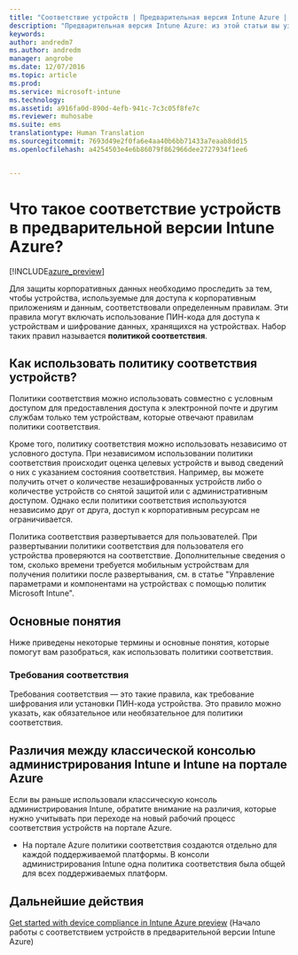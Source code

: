 ```yaml
---
title: "Соответствие устройств | Предварительная версия Intune Azure | Документация Майкрософт"
description: "Предварительная версия Intune Azure: из этой статьи вы узнаете о соответствии устройств в Microsoft Intune"
keywords: 
author: andredm7
ms.author: andredm
manager: angrobe
ms.date: 12/07/2016
ms.topic: article
ms.prod: 
ms.service: microsoft-intune
ms.technology: 
ms.assetid: a916fa0d-890d-4efb-941c-7c3c05f8fe7c
ms.reviewer: muhosabe
ms.suite: ems
translationtype: Human Translation
ms.sourcegitcommit: 7693d49e2f0fa6e4aa40b6bb71433a7eaab8dd15
ms.openlocfilehash: a4254503e4e6b86079f862966dee2727934f1ee6


---
```


# <a name="what-is-device-compliance-in-intune-azure-preview"></a>Что такое соответствие устройств в предварительной версии Intune Azure?


[!INCLUDE[azure_preview](../includes/azure_preview.md)]

Для защиты корпоративных данных необходимо проследить за тем, чтобы устройства, используемые для доступа к корпоративным приложениям и данным, соответствовали определенным правилам. Эти правила могут включать использование ПИН-кода для доступа к устройствам и шифрование данных, хранящихся на устройствах. Набор таких правил называется **политикой соответствия**.

##  <a name="how-should-i-use-a-device-compliance-policy"></a>Как использовать политику соответствия устройств?
Политики соответствия можно использовать совместно с условным доступом для предоставления доступа к электронной почте и другим службам только тем устройствам, которые отвечают правилам политики соответствия.

Кроме того, политику соответствия можно использовать независимо от условного доступа.
При независимом использовании политики соответствия происходит оценка целевых устройств и вывод сведений о них с указанием состояния соответствия. Например, вы можете получить отчет о количестве незашифрованных устройств либо о количестве устройств со снятой защитой или с административным доступом. Однако если политики соответствия используются независимо друг от друга, доступ к корпоративным ресурсам не ограничивается.

Политика соответствия развертывается для пользователей. При развертывании политики соответствия для пользователя его устройства проверяются на соответствие. Дополнительные сведения о том, сколько времени требуется мобильным устройствам для получения политики после развертывания, см. в статье "Управление параметрами и компонентами на устройствах с помощью политик Microsoft Intune".

##  <a name="concepts"></a>Основные понятия
Ниже приведены некоторые термины и основные понятия, которые помогут вам разобраться, как использовать политики соответствия.

### <a name="compliance-requirements"></a>Требования соответствия
Требования соответствия — это такие правила, как требование шифрования или установки ПИН-кода устройства. Это правило можно указать, как обязательное или необязательное для политики соответствия.

<!---### Actions for noncompliance

You can specify what needs to happen when a device is determined as noncompliant. This can be a sequence of actions during a specific time.
When you specify these actions, Intune will automatically initiate them in the sequence you specify. See the following example of a sequence of
actions for a device that continues to be in the noncompliant status for
a week:

-   When the device is first determined to be non-compliant, an email with noncompliant notification is sent to the user.

-   3 days after initial noncompliance state, a follow up reminder is sent to the user.

-   5 days after initial noncompliance state, a final reminder with a notification that access to company resources will be blocked on the device in 2 days if the compliance issues are not remediated is sent to the user.

-   7 days after initial noncompliance state, access to company resources is blocked. This requires that you have conditional access policy that specifies that access from noncompliant devices should    be blocked for services such as Exchange and SharePoint.

### Grace Period

This is the time between when a device is first determined as
noncompliant to when access to company resources on that device is blocked. This time allows for time that the user has to resolve
compliance issues on the device. You can also use this time to create your action sequences to send notifications to the user before their access is blocked.

Remember that you need to implement conditional access policies in addition to compliance policies in order for access to company resources to be blocked.--->

##  <a name="differences-between-the-classic-intune-admin-console-and-intune-in-the-azure-portal"></a>Различия между классической консолью администрирования Intune и Intune на портале Azure


Если вы раньше использовали классическую консоль администрирования Intune, обратите внимание на различия, которые нужно учитывать при переходе на новый рабочий процесс соответствия устройств на портале Azure.


-   На портале Azure политики соответствия создаются отдельно для каждой поддерживаемой платформы. В консоли администрирования Intune одна политика соответствия была общей для всех поддерживаемых платформ.


<!--- -   In the Azure portal, you have the ability to specify actions and notifications that are intiated when a device is determined to be noncompliant. This ability does not exist in the Intune admin console.

-   In the Azure portal, you can set a grace period to allow time for the end-user to get their device back to compliance status before they completely lose the ability to get company data on their device. This is not available in the Intune admin console.--->

##  <a name="next-steps"></a>Дальнейшие действия

[Get started with device compliance in Intune Azure preview](get-started-with-device-compliance.md) (Начало работы с соответствием устройств в предварительной версии Intune Azure)


<!---### See also

Conditional access--->



<!--HONumber=Feb17_HO1-->


